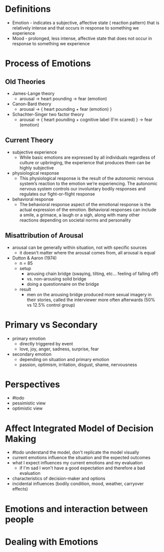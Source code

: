 # Definitions
- Emotion - indicates a subjective, affective state ( reaction pattern) that is relatively intense and that occurs in response to something we experience
- Mood - prolonged, less intense, affective state that does not occur in response to something we experience

# Process of Emotions
## Old Theories
- James-Lange theory
	- arousal -> heart pounding -> fear (emotion)
- Canon-Bard theory
	- arousal -> { heart pounding + fear (emotion) }
- Schachter-Singer two factor theory
	- arousal -> { heart pounding + cognitive label (I'm scared) } -> fear (emotion)

## Current Theory
- subjective experience
	- While basic emotions are expressed by all individuals regardless of culture or upbringing, the experience that produces them can be highly subjective
- physiological response
	- This physiological response is the result of the autonomic nervous system’s reaction to the emotion we’re experiencing. The autonomic nervous system controls our involuntary bodily responses and regulates our fight-or-flight response
- behavioral response
	- The behavioral response aspect of the emotional response is the actual expression of the emotion. Behavioral responses can include a smile, a grimace, a laugh or a sigh, along with many other reactions depending on societal norms and personality

## Misattribution of Arousal
- arousal can be generally within situation, not with specific sources
	- it doesn't matter where the arousal comes from, all arousal is equal
- Dutton & Aaron (1974)
	- n = 85
	- setup 
		- arousing chain bridge (swaying, tilting, etc... feeling of falling off)
		- vs. non-arousing solid bridge
		- doing a questionnaire on the bridge
	- result
		- men on the arousing bridge produced more sexual imagery in their stories, called the interviewer more often afterwards (50% vs 12.5% control group)

# Primary vs Secondary
- primary emotion
	- directly triggered by event
	- love, joy, anger, sadness, surprise, fear
- secondary emotion
	- depending on situation and primary emotion
	- passion, optimism, irritation, disgust, shame, nervousness

# Perspectives
- #todo
- pessimistic view
- optimistic view

# Affect Integrated Model of Decision Making
- #todo understand the model, don't replicate the model visually
- current emotions influence the situation and the expected outcomes
- what I expect influences my current emotions and my evaluation
	- if I'm sad I won't have a good expectation and therefore a bad evaluation
- characteristics of decision-maker and options
- incidental influences (bodily condition, mood, weather, carryover effects)

# Emotions and interaction between people

# Dealing with Emotions


